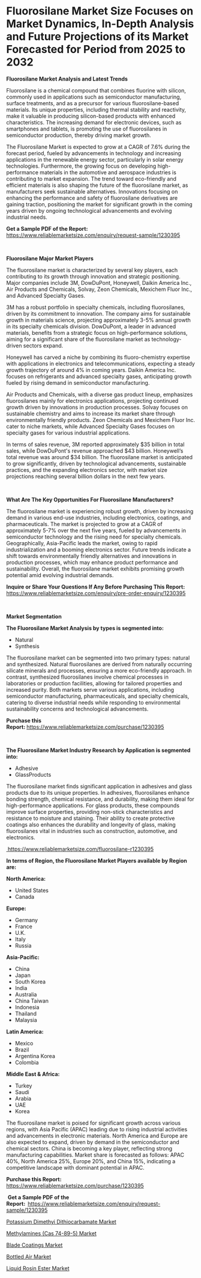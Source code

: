 <p><h1>Fluorosilane Market Size Focuses on Market Dynamics, In-Depth Analysis and Future Projections of its Market Forecasted for Period from 2025 to 2032</h1></p><p><strong>Fluorosilane Market Analysis and Latest Trends</strong></p>
<p><p>Fluorosilane is a chemical compound that combines fluorine with silicon, commonly used in applications such as semiconductor manufacturing, surface treatments, and as a precursor for various fluorosilane-based materials. Its unique properties, including thermal stability and reactivity, make it valuable in producing silicon-based products with enhanced characteristics. The increasing demand for electronic devices, such as smartphones and tablets, is promoting the use of fluorosilanes in semiconductor production, thereby driving market growth.</p><p>The Fluorosilane Market is expected to grow at a CAGR of 7.6% during the forecast period, fueled by advancements in technology and increasing applications in the renewable energy sector, particularly in solar energy technologies. Furthermore, the growing focus on developing high-performance materials in the automotive and aerospace industries is contributing to market expansion. The trend toward eco-friendly and efficient materials is also shaping the future of the fluorosilane market, as manufacturers seek sustainable alternatives. Innovations focusing on enhancing the performance and safety of fluorosilane derivatives are gaining traction, positioning the market for significant growth in the coming years driven by ongoing technological advancements and evolving industrial needs.</p></p>
<p><strong>Get a Sample PDF of the Report:&nbsp;</strong> <a href="https://www.reliablemarketsize.com/enquiry/request-sample/1230395?utm_campaign=1898&utm_medium=2&utm_source=Github&utm_content=ia&utm_term=30012025&utm_id=fluorosilane">https://www.reliablemarketsize.com/enquiry/request-sample/1230395</a></p>
<p>&nbsp;</p>
<p><strong>Fluorosilane Major Market Players</strong></p>
<p><p>The fluorosilane market is characterized by several key players, each contributing to its growth through innovation and strategic positioning. Major companies include 3M, DowDuPont, Honeywell, Daikin America Inc., Air Products and Chemicals, Solvay, Zeon Chemicals, Mexichem Fluor Inc., and Advanced Specialty Gases.</p><p>3M has a robust portfolio in specialty chemicals, including fluorosilanes, driven by its commitment to innovation. The company aims for sustainable growth in materials science, projecting approximately 3-5% annual growth in its specialty chemicals division. DowDuPont, a leader in advanced materials, benefits from a strategic focus on high-performance solutions, aiming for a significant share of the fluorosilane market as technology-driven sectors expand.</p><p>Honeywell has carved a niche by combining its fluoro-chemistry expertise with applications in electronics and telecommunications, expecting a steady growth trajectory of around 4% in coming years. Daikin America Inc. focuses on refrigerants and advanced specialty gases, anticipating growth fueled by rising demand in semiconductor manufacturing.</p><p>Air Products and Chemicals, with a diverse gas product lineup, emphasizes fluorosilanes mainly for electronics applications, projecting continued growth driven by innovations in production processes. Solvay focuses on sustainable chemistry and aims to increase its market share through environmentally friendly products. Zeon Chemicals and Mexichem Fluor Inc. cater to niche markets, while Advanced Specialty Gases focuses on specialty gases for various industrial applications.</p><p>In terms of sales revenue, 3M reported approximately $35 billion in total sales, while DowDuPont's revenue approached $43 billion. Honeywell’s total revenue was around $34 billion. The fluorosilane market is anticipated to grow significantly, driven by technological advancements, sustainable practices, and the expanding electronics sector, with market size projections reaching several billion dollars in the next few years.</p></p>
<p>&nbsp;</p>
<p><strong>What Are The Key Opportunities For Fluorosilane Manufacturers?</strong></p>
<p><p>The fluorosilane market is experiencing robust growth, driven by increasing demand in various end-use industries, including electronics, coatings, and pharmaceuticals. The market is projected to grow at a CAGR of approximately 5-7% over the next five years, fueled by advancements in semiconductor technology and the rising need for specialty chemicals. Geographically, Asia-Pacific leads the market, owing to rapid industrialization and a booming electronics sector. Future trends indicate a shift towards environmentally friendly alternatives and innovations in production processes, which may enhance product performance and sustainability. Overall, the fluorosilane market exhibits promising growth potential amid evolving industrial demands.</p></p>
<p><strong>Inquire or Share Your Questions If Any Before Purchasing This Report:</strong> <a href="https://www.reliablemarketsize.com/enquiry/pre-order-enquiry/1230395?utm_campaign=1898&utm_medium=2&utm_source=Github&utm_content=ia&utm_term=30012025&utm_id=fluorosilane">https://www.reliablemarketsize.com/enquiry/pre-order-enquiry/1230395</a></p>
<p>&nbsp;</p>
<p><strong>Market Segmentation</strong></p>
<p><strong>The Fluorosilane Market Analysis by types is segmented into:</strong></p>
<p><ul><li>Natural</li><li>Synthesis</li></ul></p>
<p><p>The fluorosilane market can be segmented into two primary types: natural and synthesized. Natural fluorosilanes are derived from naturally occurring silicate minerals and processes, ensuring a more eco-friendly approach. In contrast, synthesized fluorosilanes involve chemical processes in laboratories or production facilities, allowing for tailored properties and increased purity. Both markets serve various applications, including semiconductor manufacturing, pharmaceuticals, and specialty chemicals, catering to diverse industrial needs while responding to environmental sustainability concerns and technological advancements.</p></p>
<p><strong>Purchase this Report:&nbsp;</strong><a href="https://www.reliablemarketsize.com/purchase/1230395?utm_campaign=1898&utm_medium=2&utm_source=Github&utm_content=ia&utm_term=30012025&utm_id=fluorosilane">https://www.reliablemarketsize.com/purchase/1230395</a></p>
<p>&nbsp;</p>
<p><strong>The Fluorosilane Market Industry Research by Application is segmented into:</strong></p>
<p><ul><li>Adhesive</li><li>GlassProducts</li></ul></p>
<p><p>The fluorosilane market finds significant application in adhesives and glass products due to its unique properties. In adhesives, fluorosilanes enhance bonding strength, chemical resistance, and durability, making them ideal for high-performance applications. For glass products, these compounds improve surface properties, providing non-stick characteristics and resistance to moisture and staining. Their ability to create protective coatings also enhances the durability and longevity of glass, making fluorosilanes vital in industries such as construction, automotive, and electronics.</p></p>
<p><a href="https://www.reliablemarketsize.com/fluorosilane-r1230395?utm_campaign=1898&utm_medium=2&utm_source=Github&utm_content=ia&utm_term=30012025&utm_id=fluorosilane">&nbsp;https://www.reliablemarketsize.com/fluorosilane-r1230395</a></p>
<p><strong>In terms of Region, the Fluorosilane Market Players available by Region are:</strong></p>
<p>
    <p> <strong> North America: </strong>
        <ul>
            <li>United States</li>
            <li>Canada</li>
        </ul>
        </p> 
    <p> <strong> Europe: </strong>
        <ul>
            <li>Germany</li>
            <li>France</li>
            <li>U.K.</li>
            <li>Italy</li>
            <li>Russia</li>
        </ul>
        </p> 
    <p> <strong> Asia-Pacific: </strong>
        <ul>
            <li>China</li>
            <li>Japan</li>
            <li>South Korea</li>
            <li>India</li>
            <li>Australia</li>
            <li>China Taiwan</li>
            <li>Indonesia</li>
            <li>Thailand</li>
            <li>Malaysia</li>
        </ul>
        </p> 
    <p> <strong> Latin America: </strong>
        <ul>
            <li>Mexico</li>
            <li>Brazil</li>
            <li>Argentina Korea</li>
            <li>Colombia</li>
        </ul>
        </p> 
    <p> <strong> Middle East & Africa: </strong>
        <ul>
            <li>Turkey</li>
            <li>Saudi</li>
            <li>Arabia</li>
            <li>UAE</li>
            <li>Korea</li>
        </ul>
    </p>
    </p>
<p><p>The fluorosilane market is poised for significant growth across various regions, with Asia Pacific (APAC) leading due to rising industrial activities and advancements in electronic materials. North America and Europe are also expected to expand, driven by demand in the semiconductor and chemical sectors. China is becoming a key player, reflecting strong manufacturing capabilities. Market share is forecasted as follows: APAC 40%, North America 25%, Europe 20%, and China 15%, indicating a competitive landscape with dominant potential in APAC.</p></p>
<p><strong>Purchase this Report: </strong><a href="https://www.reliablemarketsize.com/purchase/1230395?utm_campaign=1898&utm_medium=2&utm_source=Github&utm_content=ia&utm_term=30012025&utm_id=fluorosilane">https://www.reliablemarketsize.com/purchase/1230395</a></p>
<p>&nbsp;<strong>Get a Sample PDF of the Report:&nbsp;&nbsp;</strong><a href="https://www.reliablemarketsize.com/enquiry/request-sample/1230395?utm_campaign=1898&utm_medium=2&utm_source=Github&utm_content=ia&utm_term=30012025&utm_id=fluorosilane">https://www.reliablemarketsize.com/enquiry/request-sample/1230395</a></p>
<p><strong></strong></p>
<p><p><a href="https://www.linkedin.com/pulse/global-potassium-dimethyi-dithiocarbamate-market-trends-applications-knale?utm_campaign=1898&utm_medium=2&utm_source=Github&utm_content=ia&utm_term=30012025&utm_id=fluorosilane">Potassium Dimethyi Dithiocarbamate Market</a></p><p><a href="https://www.linkedin.com/pulse/market-dynamics-methylamines-cas-74-89-5-73-growth-from-nt7ye?utm_campaign=1898&utm_medium=2&utm_source=Github&utm_content=ia&utm_term=30012025&utm_id=fluorosilane">Methylamines (Cas 74-89-5) Market</a></p><p><a href="https://github.com/millionkaryn68/Market-Research-Report-List-1/blob/main/blade-coatings-market.md?utm_campaign=1898&utm_medium=2&utm_source=Github&utm_content=ia&utm_term=30012025&utm_id=fluorosilane">Blade Coatings Market</a></p><p><a href="https://github.com/leopardmicheal7019/Market-Research-Report-List-1/blob/main/bottled-air-market.md?utm_campaign=1898&utm_medium=2&utm_source=Github&utm_content=ia&utm_term=30012025&utm_id=fluorosilane">Bottled Air Market</a></p><p><a href="https://www.linkedin.com/pulse/study-liquid-rosin-ester-market-offeringdata-concerning-havdf?utm_campaign=1898&utm_medium=2&utm_source=Github&utm_content=ia&utm_term=30012025&utm_id=fluorosilane">Liquid Rosin Ester Market</a></p></p>